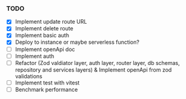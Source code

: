 ### TODO

-   [X] Implement update route URL
-   [X] Implement delete route
-   [X] Implement basic auth
-   [X] Deploy to instance or maybe serverless function?
-   [ ] Implement openApi doc
-   [ ] Implement auth
-   [ ] Refactor (Zod valdiator layer, auth layer, router layer, db schemas, repository and services layers) & Implement openApi from zod validations
-   [ ] Implement test with vitest
-   [ ] Benchmark performance
